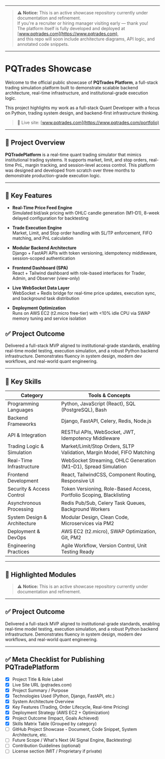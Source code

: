 
---
> ⚠️ **Notice:** This is an active showcase repository currently under documentation and refinement.  
> If you're a recruiter or hiring manager visiting early — thank you!  
> The platform itself is fully developed and deployed at [www.pqtrades.com](https://www.pqtrades.com),  
> and this repo will soon include architecture diagrams, API logic, and annotated code snippets.

---
# PQTrades Showcase

Welcome to the official public showcase of **PQTrades Platform**, a full-stack trading simulation platform built to demonstrate scalable backend architecture, real-time infrastructure, and institutional-grade execution logic.

This project highlights my work as a full-stack Quant Developer with a focus on Python, trading system design, and backend-first infrastructure thinking.

> 🔗 Live site: [www.pqtrades.com](https://www.pqtrades.com/portfolio)

---

## 🚀 Project Overview

**PQTradePlatform** is a real-time quant trading simulator that mimics institutional trading systems. It supports market, limit, and stop orders, real-time PnL, margin tracking, and session-level access control. This platform was designed and developed from scratch over three months to demonstrate production-grade execution logic.

---

## 🧠 Key Features

- **Real-Time Price Feed Engine**  
  Simulated bid/ask pricing with OHLC candle generation (M1–D1), 8-week delayed configuration for backtesting

- **Trade Execution Engine**  
  Market, Limit, and Stop order handling with SL/TP enforcement, FIFO matching, and PnL calculation

- **Modular Backend Architecture**  
  Django + FastAPI APIs with token versioning, idempotency middleware, session-scoped authentication

- **Frontend Dashboard (SPA)**  
  React + Tailwind dashboard with role-based interfaces for Trader, Admin, and Observer (view-only)

- **Live WebSocket Data Layer**  
  WebSocket + Redis bridge for real-time price updates, execution sync, and background task distribution

- **Deployment Optimization**  
  Runs on AWS EC2 (t2.micro free-tier) with <10% idle CPU via SWAP memory tuning and service isolation


## ✅ Project Outcome

Delivered a full-stack MVP aligned to institutional-grade standards, enabling real-time model testing, execution simulation, and a robust Python backend infrastructure. Demonstrates fluency in system design, modern dev workflows, and real-world quant engineering.

---

## 🧠 Key Skills

| Category                      | Tools & Concepts                                                             |
|------------------------------|------------------------------------------------------------------------------|
| Programming Languages        | Python, JavaScript (React), SQL (PostgreSQL), Bash                          |
| Backend Frameworks           | Django, FastAPI, Celery, Redis, Node.js                                     |
| API & Integration            | RESTful APIs, WebSocket, JWT, Idempotency Middleware                        |
| Trading Logic & Simulation   | Market/Limit/Stop Orders, SLTP Validation, Margin Model, FIFO Matching      |
| Real-Time Infrastructure     | WebSocket Streaming, OHLC Generation (M1–D1), Spread Simulation              |
| Frontend Development         | React, TailwindCSS, Component Routing, Responsive UI                        |
| Security & Access Control    | Token Versioning, Role-Based Access, Portfolio Scoping, Blacklisting        |
| Asynchronous Processing      | Redis Pub/Sub, Celery Task Queues, Background Workers                       |
| System Design & Architecture | Modular Design, Clean Code, Microservices via PM2                          |
| Deployment & DevOps          | AWS EC2 (t2.micro), SWAP Optimization, Git, PM2                             |
| Engineering Practices        | Agile Workflow, Version Control, Unit Testing Ready                         |

---

## 🔐 Highlighted Modules
> ⚠️ **Notice:** This is an active showcase repository currently under documentation and refinement.  

---

## ✅ Project Outcome

Delivered a full-stack MVP aligned to institutional-grade standards, enabling real-time model testing, execution simulation, and a robust Python backend infrastructure. Demonstrates fluency in system design, modern dev workflows, and real-world quant engineering.

---

## ✅ Meta Checklist for Publishing PQTradePlatform
- [x] Project Title & Role Label
- [x] Live Site URL (pqtrades.com)
- [x] Project Summary / Purpose
- [x] Technologies Used (Python, Django, FastAPI, etc.)
- [x] System Architecture Overview
- [x] Key Features (Trading, Order Lifecycle, Real-time Pricing)
- [x] Deployment Strategy (AWS EC2 + Optimization)
- [x] Project Outcome (Impact, Goals Achieved)
- [x] Skills Matrix Table (Grouped by category)
- [ ] GitHub Project Showcase - Document, Code Snippet, System Architecture, etc.
- [ ] Future Scope / What's Next (AI Signal Engine, Backtesting)
- [ ] Contribution Guidelines (optional)
- [ ] License section (MIT / Proprietary if private)
